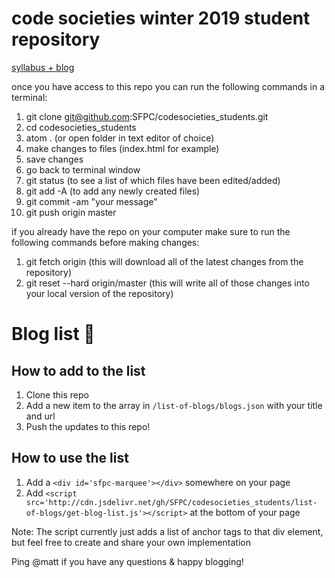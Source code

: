 # code societies winter 2019 student repository

[syllabus + blog](https://github.com/SFPC/codesocieties-winter-19)


once you have access to this repo you can run the following commands in a terminal:
1. git clone git@github.com:SFPC/codesocieties_students.git
2. cd codesocieties_students
3. atom . (or open folder in text editor of choice)
4. make changes to files (index.html for example)
5. save changes
6. go back to terminal window
7. git status (to see a list of which files have been edited/added)
8. git add -A (to add any newly created files)
9. git commit -am "your message"
10. git push origin master

if you already have the repo on your computer make sure to run the following commands before making changes:
1. git fetch origin (this will download all of the latest changes from the repository)
2. git reset --hard origin/master (this will write all of those changes into your local version of the repository)


# Blog list :seedling:

## How to add to the list
1. Clone this repo
2. Add a new item to the array in `/list-of-blogs/blogs.json` with your title and url
3. Push the updates to this repo!

## How to use the list
1. Add a `<div id='sfpc-marquee'></div>` somewhere on your page
2. Add `<script src='http://cdn.jsdelivr.net/gh/SFPC/codesocieties_students/list-of-blogs/get-blog-list.js'></script>` at the bottom of your page

Note: The script currently just adds a list of anchor tags to that div element, but feel free to create and share your own implementation  

Ping @matt if you have any questions & happy blogging! 
